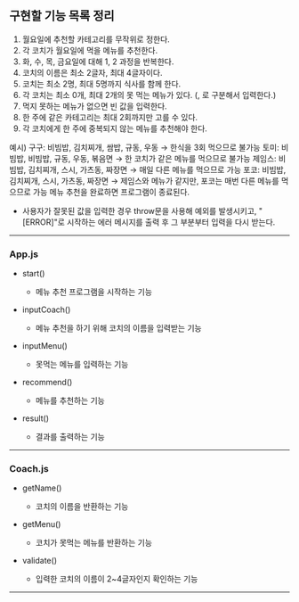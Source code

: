 ## 구현할 기능 목록 정리

1. 월요일에 추천할 카테고리를 무작위로 정한다.
2. 각 코치가 월요일에 먹을 메뉴를 추천한다.
3. 화, 수, 목, 금요일에 대해 1, 2 과정을 반복한다.
4. 코치의 이름은 최소 2글자, 최대 4글자이다.
5. 코치는 최소 2명, 최대 5명까지 식사를 함께 한다.
6. 각 코치는 최소 0개, 최대 2개의 못 먹는 메뉴가 있다. (, 로 구분해서 입력한다.)
7. 먹지 못하는 메뉴가 없으면 빈 값을 입력한다.
8. 한 주에 같은 카테고리는 최대 2회까지만 고를 수 있다.
9. 각 코치에게 한 주에 중복되지 않는 메뉴를 추천해야 한다.

예시)
구구: 비빔밥, 김치찌개, 쌈밥, 규동, 우동 → 한식을 3회 먹으므로 불가능
토미: 비빔밥, 비빔밥, 규동, 우동, 볶음면 → 한 코치가 같은 메뉴를 먹으므로 불가능
제임스: 비빔밥, 김치찌개, 스시, 가츠동, 짜장면 → 매일 다른 메뉴를 먹으므로 가능
포코: 비빔밥, 김치찌개, 스시, 가츠동, 짜장면 → 제임스와 메뉴가 같지만, 포코는 매번 다른 메뉴를 먹으므로 가능
메뉴 추천을 완료하면 프로그램이 종료된다.

* 사용자가 잘못된 값을 입력한 경우 throw문을 사용해 예외를 발생시키고, "[ERROR]"로 시작하는 에러 메시지를 출력 후 그 부분부터 입력을 다시 받는다.
-----------------------------------------------------------------------------------
### App.js
- start()
	* 메뉴 추천 프로그램을 시작하는 기능

- inputCoach()
    * 메뉴 추천을 하기 위해 코치의 이름을 입력받는 기능

- inputMenu()
    * 못먹는 메뉴를 입력하는 기능

- recommend()
    * 메뉴를 추천하는 기능

- result()
    * 결과를 출력하는 기능


-----------------------------------------------------------------------------------
### Coach.js
- getName()
    * 코치의 이름을 반환하는 기능
 
- getMenu()
    * 코치가 못먹는 메뉴를 반환하는 기능

- validate()
    * 입력한 코치의 이름이 2~4글자인지 확인하는 기능

-----------------------------------------------------------------------------------

